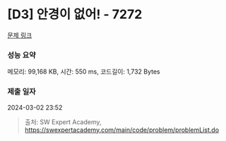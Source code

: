 # [D3] 안경이 없어! - 7272 

[문제 링크](https://swexpertacademy.com/main/code/problem/problemDetail.do?contestProbId=AWl0ZQ8qn7UDFAXz) 

### 성능 요약

메모리: 99,168 KB, 시간: 550 ms, 코드길이: 1,732 Bytes

### 제출 일자

2024-03-02 23:52



> 출처: SW Expert Academy, https://swexpertacademy.com/main/code/problem/problemList.do
